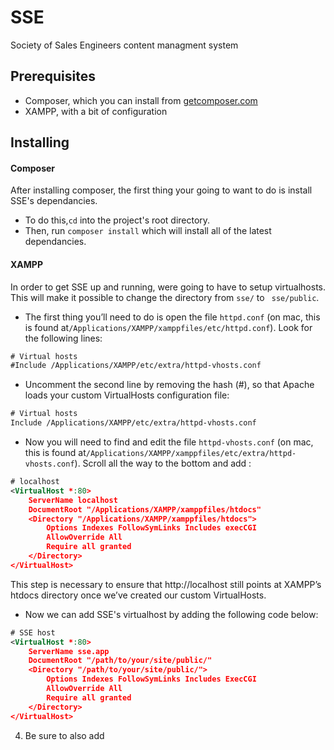 SSE
======
Society of Sales Engineers content managment system

Prerequisites
------
* Composer, which you can install from [getcomposer.com](getcomposer.com)
* XAMPP, with a bit of configuration

Installing
------

#### Composer
After installing composer, the first thing your going to want to do is install SSE's dependancies. <br>
* To do this,``` cd ``` into the project's root directory.<br>
* Then, run ``` composer install ``` which will install all of the latest dependancies.

#### XAMPP

In order to get SSE up and running, were going to have to setup virtualhosts. This will make it possible to change the directory from ``` sse/ ``` to ``` sse/public```. <br>

* The first thing you’ll need to do is open the file ```httpd.conf``` (on mac, this is found at``` /Applications/XAMPP/xamppfiles/etc/httpd.conf ```). Look for the following lines:<br>

```xml
# Virtual hosts
#Include /Applications/XAMPP/etc/extra/httpd-vhosts.conf
```

* Uncomment the second line by removing the hash (#), so that Apache loads your custom VirtualHosts configuration file:<br>

```xml
# Virtual hosts
Include /Applications/XAMPP/etc/extra/httpd-vhosts.conf
```
* Now you will need to find and edit the file ```httpd-vhosts.conf``` (on mac, this is found at```/Applications/XAMPP/xamppfiles/etc/extra/httpd-vhosts.conf```). Scroll all the way to the bottom and add : 

```xml 
# localhost
<VirtualHost *:80>
    ServerName localhost
    DocumentRoot "/Applications/XAMPP/xamppfiles/htdocs"
    <Directory "/Applications/XAMPP/xamppfiles/htdocs">
        Options Indexes FollowSymLinks Includes execCGI
        AllowOverride All
        Require all granted
    </Directory>
</VirtualHost>
```
This step is necessary to ensure that http://localhost still points at XAMPP’s htdocs directory once we’ve created our custom VirtualHosts.

* Now we can add SSE's virtualhost by adding the following code below:

```xml
# SSE host
<VirtualHost *:80>
    ServerName sse.app
    DocumentRoot "/path/to/your/site/public/" 
    <Directory "/path/to/your/site/public/">
        Options Indexes FollowSymLinks Includes ExecCGI
        AllowOverride All
        Require all granted
    </Directory>
</VirtualHost>
```
4. Be sure to also add 
